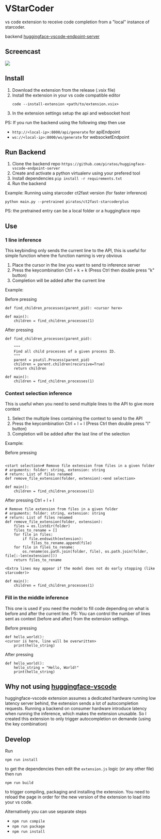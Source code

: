 # VStarCoder

vs code extension to receive code completion from a "local" instance of starcoder.

backend [huggingface-vscode-endpoint-server](https://github.com/piratos/huggingface-vscode-endpoint-server)

## Screencast

![](https://github.com/piratos/vstarcoder/blob/main/screencast.gif)

## Install

1. Download the extension from the release (.vsix file)
2. Install the extension in your vs code compatible editor
   ```
   code --install-extension <path/to/extension.vsix>
   ```
3. In the extension settings setup the api and websocket host

PS: If you run the backend using the following step then use

- `http://<local-ip>:8000/api/generate` for apiEndpoint
- `ws://<local-ip>:8000/ws/generate` for websocketEndpoint

## Run Backend

1. Clone the backend repo `https://github.com/piratos/huggingface-vscode-endpoint-server`
2. Create and activate a python virtualenv using your prefered tool
3. Install dependencies `pip install -r requirements.txt`
4. Run the backend

Example: Running using starcoder ct2fast version (for faster inference)

```
python main.py --pretrained piratos/ct2fast-starcoderplus
```

PS: the pretrained entry can be a local folder or a huggingface repo

## Use

### 1 line inference

This keybinding only sends the current line to the API, this is useful for
simple function where the function naming is very obvious

1. Place the cursor in the line you want to send to inference server
2. Press the keycombination Ctrl + k + k (Press Ctrl then double press "k" button)
3. Completion will be added after the current line

Example:

Before pressing
```
def find_children_processes(parent_pid): <cursor here>

def main():
    children = find_children_processes(1)
```

After pressing

```
def find_children_processes(parent_pid):

    """
    Find all child processes of a given process ID.
    """
    parent = psutil.Process(parent_pid)
    children = parent.children(recursive=True)
    return children

def main():
    children = find_children_processes(1)
```

### Context selection inference

This is useful when you need to send multiple lines to the API to give more context

1. Select the multiple lines containing the context to send to the API
2. Press the keycombination Ctrl + l + l (Press Ctrl then double press "l" button)
3. Completion will be added after the last line of the selection

Example:

Before pressing
```

<start selection># Remove file extension from files in a given folder
# arguments: folder: string, extension: string
# return: List of files renamed
def remove_file_extension(folder, extension):<end selection>

def main():
    children = find_children_processes(1)
```

After pressing Ctrl + l + l

```
# Remove file extension from files in a given folder
# arguments: folder: string, extension: string
# return: List of files renamed
def remove_file_extension(folder, extension):
    files = os.listdir(folder)
    files_to_rename = []
    for file in files:
        if file.endswith(extension):
            files_to_rename.append(file)
    for file in files_to_rename:
        os.rename(os.path.join(folder, file), os.path.join(folder, file[:-len(extension)]))
    return files_to_rename

<Extra lines may appear if the model does not do early stopping (like starcoder)>

def main():
    children = find_children_processes(1)
```

### Fill in the middle inference

This one is used if you need the model to fill code depending on what is before
and after the current line.
PS: You can control the number of lines sent as context (before and after) from
the extension settings.

Before pressing
```
def hello_world():
<cursor is here, line will be overwritten>
    print(hello_string)
```

After pressing
```
def hello_world():
    hello_string = "Hello, World!"
    print(hello_string)
```

## Why not using [huggingface-vscode](https://github.com/huggingface/huggingface-vscode)

huggingface-vscode extension assumes a dedicated hardware running low latency server behind,
the extension sends a lot of autocompletion requests.
Running a backend on consumer hardware introduce latency when running the inference,
which makes the extension unusable. So I created this extension to only trigger autocompletion
on demande (using the key combination)

## Develop
Run
```
npm run install
```
to get the dependencies then edit the `extension.js` logic (or any other file)
then run

```
npm run build
```

to trigger compiling, packaging and installing the extension.
You need to reload the page in order for the new version of the extension to load into your vs code.

Alternatively you can use separate steps

- `npm run compile`
- `npm run package`
- `npm run install`

